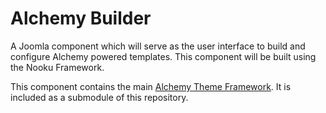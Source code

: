Alchemy Builder
===============

A Joomla component which will serve as the user interface to build and configure Alchemy powered templates. This component will be built using the Nooku Framework. 

This component contains the main [Alchemy Theme Framework](http://github.com/magicthemes/Alchemy-ThemeFramework). It is included as a submodule of this repository.